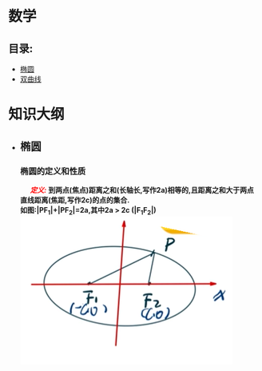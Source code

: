 # 数学
## 目录:        
- [椭圆](#tuoyuan)
- [双曲线](#shuangqu) 
# 知识大纲
- ## 椭圆<span id="tuoyuan"></span>
     ### 椭圆的定义和性质
    &nbsp;&nbsp;&nbsp;&nbsp;
    <span style=color:red>***定义:***</span>    **到两点(焦点)距离之和(长轴长,写作2a)相等的,且距离之和大于两点直线距离(焦距,写作2c)的点的集合.**                
    **如图:|PF<sub>1</sub>|+|PF<sub>2</sub>|=2a,其中2a > 2c (|F<sub>1</sub>F<sub>2</sub>|)**    
    ![](imgs/tuoyuan001.png)